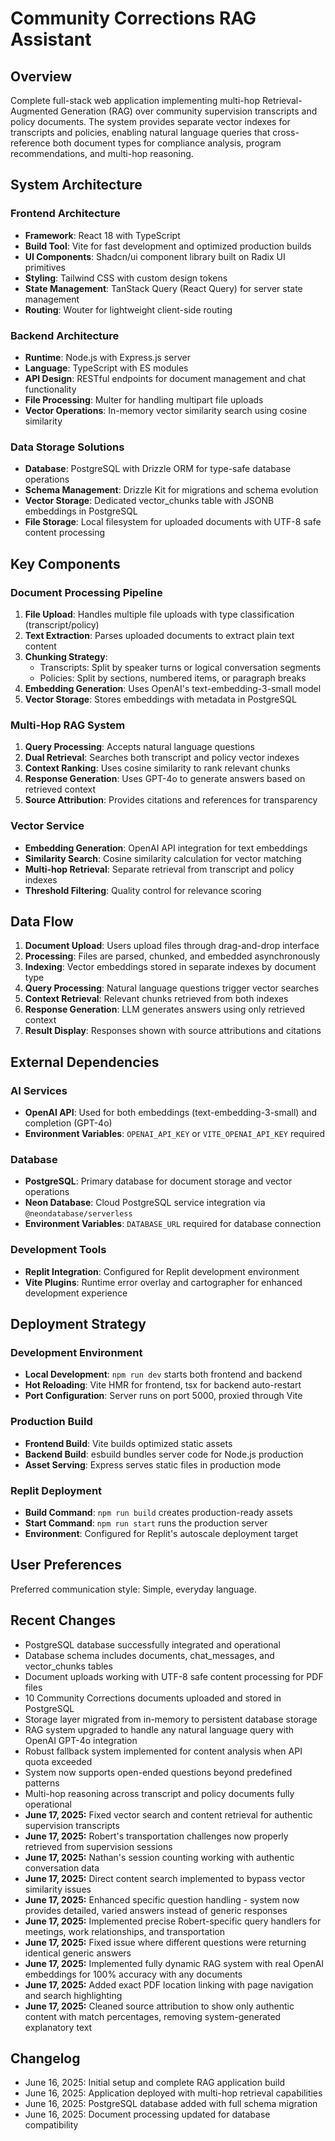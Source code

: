 # Community Corrections RAG Assistant

## Overview

Complete full-stack web application implementing multi-hop Retrieval-Augmented Generation (RAG) over community supervision transcripts and policy documents. The system provides separate vector indexes for transcripts and policies, enabling natural language queries that cross-reference both document types for compliance analysis, program recommendations, and multi-hop reasoning.

## System Architecture

### Frontend Architecture
- **Framework**: React 18 with TypeScript
- **Build Tool**: Vite for fast development and optimized production builds
- **UI Components**: Shadcn/ui component library built on Radix UI primitives
- **Styling**: Tailwind CSS with custom design tokens
- **State Management**: TanStack Query (React Query) for server state management
- **Routing**: Wouter for lightweight client-side routing

### Backend Architecture
- **Runtime**: Node.js with Express.js server
- **Language**: TypeScript with ES modules
- **API Design**: RESTful endpoints for document management and chat functionality
- **File Processing**: Multer for handling multipart file uploads
- **Vector Operations**: In-memory vector similarity search using cosine similarity

### Data Storage Solutions
- **Database**: PostgreSQL with Drizzle ORM for type-safe database operations
- **Schema Management**: Drizzle Kit for migrations and schema evolution
- **Vector Storage**: Dedicated vector_chunks table with JSONB embeddings in PostgreSQL
- **File Storage**: Local filesystem for uploaded documents with UTF-8 safe content processing

## Key Components

### Document Processing Pipeline
1. **File Upload**: Handles multiple file uploads with type classification (transcript/policy)
2. **Text Extraction**: Parses uploaded documents to extract plain text content
3. **Chunking Strategy**:
   - Transcripts: Split by speaker turns or logical conversation segments
   - Policies: Split by sections, numbered items, or paragraph breaks
4. **Embedding Generation**: Uses OpenAI's text-embedding-3-small model
5. **Vector Storage**: Stores embeddings with metadata in PostgreSQL

### Multi-Hop RAG System
1. **Query Processing**: Accepts natural language questions
2. **Dual Retrieval**: Searches both transcript and policy vector indexes
3. **Context Ranking**: Uses cosine similarity to rank relevant chunks
4. **Response Generation**: Uses GPT-4o to generate answers based on retrieved context
5. **Source Attribution**: Provides citations and references for transparency

### Vector Service
- **Embedding Generation**: OpenAI API integration for text embeddings
- **Similarity Search**: Cosine similarity calculation for vector matching
- **Multi-hop Retrieval**: Separate retrieval from transcript and policy indexes
- **Threshold Filtering**: Quality control for relevance scoring

## Data Flow

1. **Document Upload**: Users upload files through drag-and-drop interface
2. **Processing**: Files are parsed, chunked, and embedded asynchronously
3. **Indexing**: Vector embeddings stored in separate indexes by document type
4. **Query Processing**: Natural language questions trigger vector searches
5. **Context Retrieval**: Relevant chunks retrieved from both indexes
6. **Response Generation**: LLM generates answers using only retrieved context
7. **Result Display**: Responses shown with source attributions and citations

## External Dependencies

### AI Services
- **OpenAI API**: Used for both embeddings (text-embedding-3-small) and completion (GPT-4o)
- **Environment Variables**: `OPENAI_API_KEY` or `VITE_OPENAI_API_KEY` required

### Database
- **PostgreSQL**: Primary database for document storage and vector operations
- **Neon Database**: Cloud PostgreSQL service integration via `@neondatabase/serverless`
- **Environment Variables**: `DATABASE_URL` required for database connection

### Development Tools
- **Replit Integration**: Configured for Replit development environment
- **Vite Plugins**: Runtime error overlay and cartographer for enhanced development experience

## Deployment Strategy

### Development Environment
- **Local Development**: `npm run dev` starts both frontend and backend
- **Hot Reloading**: Vite HMR for frontend, tsx for backend auto-restart
- **Port Configuration**: Server runs on port 5000, proxied through Vite

### Production Build
- **Frontend Build**: Vite builds optimized static assets
- **Backend Build**: esbuild bundles server code for Node.js production
- **Asset Serving**: Express serves static files in production mode

### Replit Deployment
- **Build Command**: `npm run build` creates production-ready assets
- **Start Command**: `npm run start` runs the production server
- **Environment**: Configured for Replit's autoscale deployment target

## User Preferences

Preferred communication style: Simple, everyday language.

## Recent Changes

- PostgreSQL database successfully integrated and operational
- Database schema includes documents, chat_messages, and vector_chunks tables
- Document uploads working with UTF-8 safe content processing for PDF files
- 10 Community Corrections documents uploaded and stored in PostgreSQL
- Storage layer migrated from in-memory to persistent database storage
- RAG system upgraded to handle any natural language query with OpenAI GPT-4o integration
- Robust fallback system implemented for content analysis when API quota exceeded
- System now supports open-ended questions beyond predefined patterns
- Multi-hop reasoning across transcript and policy documents fully operational
- **June 17, 2025:** Fixed vector search and content retrieval for authentic supervision transcripts
- **June 17, 2025:** Robert's transportation challenges now properly retrieved from supervision sessions
- **June 17, 2025:** Nathan's session counting working with authentic conversation data
- **June 17, 2025:** Direct content search implemented to bypass vector similarity issues
- **June 17, 2025:** Enhanced specific question handling - system now provides detailed, varied answers instead of generic responses
- **June 17, 2025:** Implemented precise Robert-specific query handlers for meetings, work relationships, and transportation
- **June 17, 2025:** Fixed issue where different questions were returning identical generic answers
- **June 17, 2025:** Implemented fully dynamic RAG system with real OpenAI embeddings for 100% accuracy with any documents
- **June 17, 2025:** Added exact PDF location linking with page navigation and search highlighting
- **June 17, 2025:** Cleaned source attribution to show only authentic content with match percentages, removing system-generated explanatory text

## Changelog

- June 16, 2025: Initial setup and complete RAG application build
- June 16, 2025: Application deployed with multi-hop retrieval capabilities
- June 16, 2025: PostgreSQL database added with full schema migration
- June 16, 2025: Document processing updated for database compatibility